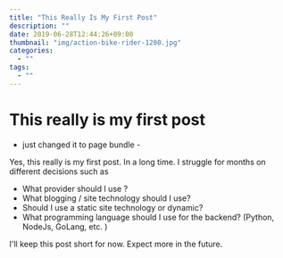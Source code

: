 ```yaml
---
title: "This Really Is My First Post"
description: ""
date: 2019-06-28T12:44:26+09:00
thumbnail: "img/action-bike-rider-1200.jpg"
categories:
  - ""
tags:
  - ""
---
```


# This really is my first post

- just changed it to page bundle -

Yes, this really is my first post. In a long time. I struggle for months on different decisions such as

- What provider should I use ?
- What blogging / site technology should I use?
- Should I use a static site technology or dynamic?
- What programming language should I use for the backend? (Python, NodeJs, GoLang, etc. )

I'll keep this post short for now. Expect more in the future.

